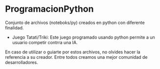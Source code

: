 # ProgramacionPython
Conjunto de archivos (noteboks/py) creados en python con diferente finalidad. 
- Juego Tatati/Triki: Este juego programado usando python permite a un usuario competir contrra una IA.



En caso de utilizar o guiarte por estos archivos, no olvides hacer la referencia a su creador. Entre todos creamos una mejor comunidad de desarrolladores.
